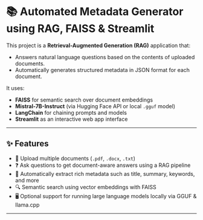 # 📚 Automated Metadata Generator using RAG, FAISS & Streamlit

This project is a **Retrieval-Augmented Generation (RAG)** application that:
- Answers natural language questions based on the contents of uploaded documents.
- Automatically generates structured metadata in JSON format for each document.

It uses:
- **FAISS** for semantic search over document embeddings
- **Mistral-7B-Instruct** (via Hugging Face API or local `.gguf` model)
- **LangChain** for chaining prompts and models
- **Streamlit** as an interactive web app interface

---

## ✨ Features

- 📄 Upload multiple documents (`.pdf`, `.docx`, `.txt`)
- ❓ Ask questions to get document-aware answers using a RAG pipeline
- 🧠 Automatically extract rich metadata such as title, summary, keywords, and more
- 🔍 Semantic search using vector embeddings with FAISS
- 🖥️ Optional support for running large language models locally via GGUF & llama.cpp

---

